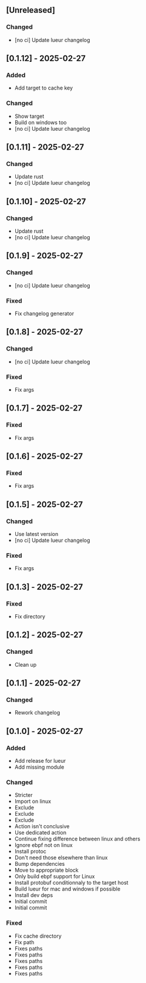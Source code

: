 ## [Unreleased]

### Changed

- [no ci] Update lueur changelog

## [0.1.12] - 2025-02-27

### Added

- Add target to cache key

### Changed

- Show target
- Build on windows too
- [no ci] Update lueur changelog

## [0.1.11] - 2025-02-27

### Changed

- Update rust
- [no ci] Update lueur changelog

## [0.1.10] - 2025-02-27

### Changed

- Update rust
- [no ci] Update lueur changelog

## [0.1.9] - 2025-02-27

### Changed

- [no ci] Update lueur changelog

### Fixed

- Fix changelog generator

## [0.1.8] - 2025-02-27

### Changed

- [no ci] Update lueur changelog

### Fixed

- Fix args

## [0.1.7] - 2025-02-27

### Fixed

- Fix args

## [0.1.6] - 2025-02-27

### Fixed

- Fix args

## [0.1.5] - 2025-02-27

### Changed

- Use latest version
- [no ci] Update lueur changelog

### Fixed

- Fix args

## [0.1.3] - 2025-02-27

### Fixed

- Fix directory

## [0.1.2] - 2025-02-27

### Changed

- Clean up

## [0.1.1] - 2025-02-27

### Changed

- Rework changelog

## [0.1.0] - 2025-02-27

### Added

- Add release for lueur
- Add missing module

### Changed

- Stricter
- Import on linux
- Exclude
- Exclude
- Exclude
- Action isn't conclusive
- Use dedicated action
- Continue fixing difference between linux and others
- Ignore ebpf not on linux
- Install protoc
- Don't need those elsewhere than linux
- Bump dependencies
- Move to appropriate block
- Only build ebpf support for Linux
- Install protobuf conditionnaly to the target host
- Build lueur for mac and windows if possible
- Install dev deps
- Initial commit
- Initial commit

### Fixed

- Fix cache directory
- Fix path
- Fixes paths
- Fixes paths
- Fixes paths
- Fixes paths
- Fixes paths

